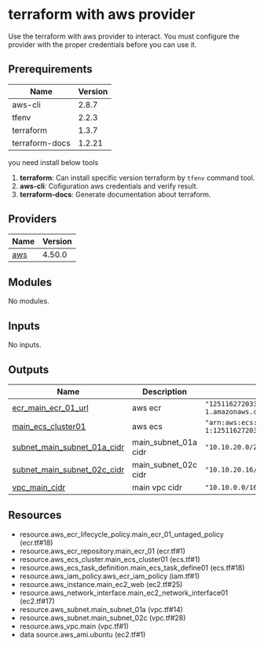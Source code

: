 <!-- BEGIN_TF_DOCS -->
# terraform with aws provider
Use the terraform with aws provider to interact. You must configure the provider with the proper credentials before you can use it.
## Prerequirements
|Name|Version|
|---|---|
|aws-cli|2.8.7|
|tfenv|2.2.3|
|terraform|1.3.7|
|terraform-docs|1.2.21|

you need install below tools
1. **terraform**: Can install specific version terraform by `tfenv` command tool.
2. **aws-cli**: Cofiguration aws credentials and verify result.
3. **terraform-docs**: Generate documentation about terraform.
## Providers

| Name | Version |
|------|---------|
| <a name="provider_aws"></a> [aws](#provider\_aws) | 4.50.0 |
## Modules

No modules.
## Inputs

No inputs.
## Outputs

| Name | Description | Value | Sensitive |
|------|-------------|-------|:---------:|
| <a name="output_ecr_main_ecr_01_url"></a> [ecr\_main\_ecr\_01\_url](#output\_ecr\_main\_ecr\_01\_url) | aws ecr | `"125116272033.dkr.ecr.ap-northeast-1.amazonaws.com/main_ecr_01"` | no |
| <a name="output_main_ecs_cluster01"></a> [main\_ecs\_cluster01](#output\_main\_ecs\_cluster01) | aws ecs | `"arn:aws:ecs:ap-northeast-1:125116272033:cluster/main_ecs_cluster01"` | no |
| <a name="output_subnet_main_subnet_01a_cidr"></a> [subnet\_main\_subnet\_01a\_cidr](#output\_subnet\_main\_subnet\_01a\_cidr) | main\_subnet\_01a cidr | `"10.10.20.0/28"` | no |
| <a name="output_subnet_main_subnet_02c_cidr"></a> [subnet\_main\_subnet\_02c\_cidr](#output\_subnet\_main\_subnet\_02c\_cidr) | main\_subnet\_02c cidr | `"10.10.20.16/28"` | no |
| <a name="output_vpc_main_cidr"></a> [vpc\_main\_cidr](#output\_vpc\_main\_cidr) | main vpc cidr | `"10.10.0.0/16"` | no |
## Resources

- resource.aws_ecr_lifecycle_policy.main_ecr_01_untaged_policy (ecr.tf#18)
- resource.aws_ecr_repository.main_ecr_01 (ecr.tf#1)
- resource.aws_ecs_cluster.main_ecs_cluster01 (ecs.tf#1)
- resource.aws_ecs_task_definition.main_ecs_task_define01 (ecs.tf#18)
- resource.aws_iam_policy.aws_ecr_iam_policy (iam.tf#1)
- resource.aws_instance.main_ec2_web (ec2.tf#25)
- resource.aws_network_interface.main_ec2_network_interface01 (ec2.tf#17)
- resource.aws_subnet.main_subnet_01a (vpc.tf#14)
- resource.aws_subnet.main_subnet_02c (vpc.tf#28)
- resource.aws_vpc.main (vpc.tf#1)
- data source.aws_ami.ubuntu (ec2.tf#1)
<!-- END_TF_DOCS -->